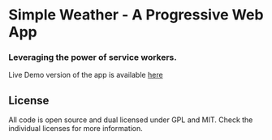 # Simple Weather - A Progressive Web App
### Leveraging the power of service workers.

Live Demo version of the app is available [here](https://weather-pwa-e91cb.firebaseapp.com/)

## License
All code is open source and dual licensed under GPL and MIT. Check the individual licenses for more information.